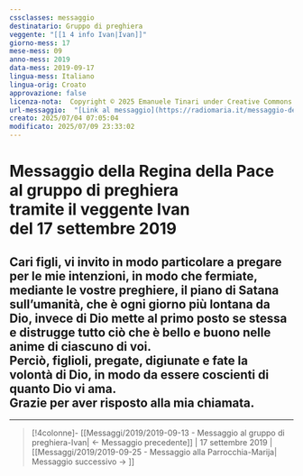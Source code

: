 ```yaml
---
cssclasses: messaggio
destinatario: Gruppo di preghiera
veggente: "[[1 4 info Ivan|Ivan]]"
giorno-mess: 17
mese-mess: 09
anno-mess: 2019
data-mess: 2019-09-17
lingua-mess: Italiano
lingua-orig: Croato
approvazione: false
licenza-nota:  Copyright © 2025 Emanuele Tinari under Creative Commons BY-NC-SA 4.0 https://creativecommons.org/licenses/by-nc-sa/4.0/
url-messaggio:  "[Link al messaggio](https://radiomaria.it/messaggio-del-17-settembre-2019/)"
creato: 2025/07/04 07:05:04
modificato: 2025/07/09 23:33:02
---
```


# Messaggio della Regina della Pace<br>al gruppo di preghiera<br>tramite il veggente Ivan<br>del 17 settembre 2019

## Cari figli, vi invito in modo particolare a pregare per le mie intenzioni, in modo che fermiate, mediante le vostre preghiere, il piano di Satana sull’umanità, che è ogni giorno più lontana da Dio, invece di Dio mette al primo posto se stessa e distrugge tutto ciò che è bello e buono nelle anime di ciascuno di voi.<br>Perciò, figlioli, pregate, digiunate e fate la volontà di Dio, in modo da essere coscienti di quanto Dio vi ama.<br>Grazie per aver risposto alla mia chiamata.

***

> [!4colonne]- [[Messaggi/2019/2019-09-13 - Messaggio al gruppo di preghiera-Ivan| ← Messaggio precedente]] | 17 settembre 2019 | [[Messaggi/2019/2019-09-25 - Messaggio alla Parrocchia-Marija| Messaggio successivo → ]]
